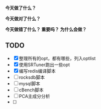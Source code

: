 **今天做了什么？**


**今天做对了什么？** 


**今天做错了什么？ 重要吗？ 为什么会做？**


## TODO
- [x] 整理所有的opt，都有哪些，列入optlist
- [x] 使用SRTuner跑出一些opt
- [x] 编写redis编译脚本
- [ ] rocksdb脚本
- [ ] mysql脚本
- [ ] cBench脚本
- [ ] PCA主成分分析
- [ ] 